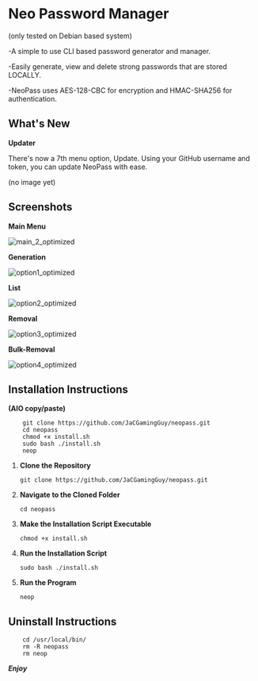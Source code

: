 # Neo Password Manager
(only tested on Debian based system)

-A simple to use CLI based password generator and manager.

-Easily generate, view and delete strong passwords that are stored LOCALLY.

-NeoPass uses AES-128-CBC for encryption and HMAC-SHA256 for authentication.

## What's New

**Updater**

There's now a 7th menu option, Update. Using your GitHub username and token, you can update NeoPass with ease.

(no image yet)

## Screenshots

**Main Menu**

![main_2_optimized](https://github.com/user-attachments/assets/b352a37d-f21b-4a3b-8638-7fabc4350fa4)

**Generation**

![option1_optimized](https://github.com/user-attachments/assets/c285e1c6-b5e7-4a0c-a048-f37201697846)

**List**

![option2_optimized](https://github.com/user-attachments/assets/f5d4690c-5522-4d33-aff1-33675d430cef)

**Removal**

![option3_optimized](https://github.com/user-attachments/assets/6cbcbd7e-d809-4dc1-8e1f-ee8ad8e9fc10)

**Bulk-Removal**

![option4_optimized](https://github.com/user-attachments/assets/19fe35da-89a2-4f79-abb4-300d4e6d0f93)


## Installation Instructions

**(AIO copy/paste)**

        git clone https://github.com/JaCGamingGuy/neopass.git
        cd neopass
        chmod +x install.sh
        sudo bash ./install.sh
        neop
    
1.  **Clone the Repository**

        git clone https://github.com/JaCGamingGuy/neopass.git

2.  **Navigate to the Cloned Folder**

        cd neopass

3.  **Make the Installation Script Executable**

        chmod +x install.sh

4.  **Run the Installation Script**

        sudo bash ./install.sh
    
6.  **Run the Program**

        neop

## Uninstall Instructions

        cd /usr/local/bin/
        rm -R neopass
        rm neop

***Enjoy***
